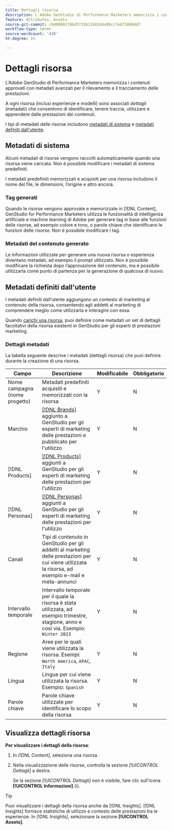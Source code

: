 ```yaml
---
title: Dettagli risorsa
description: L'Adobe GenStudio di Performance Marketers memorizza i contenuti approvati con metadati avanzati per la ricercabilità e il tracciamento delle prestazioni.
feature: Attributes, Assets
source-git-commit: c9d09801f0bd3732611b01d4a98cc7ebf38884d7
workflow-type: tm+mt
source-wordcount: '428'
ht-degree: 1%

---
```



# Dettagli risorsa

L&#39;Adobe GenStudio di Performance Marketers memorizza i contenuti approvati con metadati avanzati per il rilevamento e il tracciamento delle prestazioni.

A ogni risorsa (inclusi esperienze e modelli) sono associati _dettagli_ (metadati) che consentono di identificare, tenere traccia, utilizzare e apprendere dalle prestazioni dei contenuti.

I tipi di metadati delle risorse includono [metadati di sistema](#system-metadata) e [metadati definiti dall&#39;utente](#user-defined-metadata).

## Metadati di sistema

Alcuni metadati di risorse vengono raccolti automaticamente quando una risorsa viene caricata. Non è possibile modificare i metadati di sistema predefiniti.

I metadati predefiniti memorizzati e acquisiti per una risorsa includono il nome del file, le dimensioni, l’origine e altro ancora.

### Tag generati

Quando le risorse vengono approvate e memorizzate in [!DNL Content], GenStudio for Performance Marketers utilizza le funzionalità di intelligenza artificiale e machine learning di Adobe per generare tag in base alle funzioni delle risorse, ad esempio colore e tono, o parole chiave che identificano le funzioni delle risorse. Non è possibile modificare i tag.

### Metadati del contenuto generato

Le informazioni utilizzate per generare una nuova risorsa o esperienza diventano metadati, ad esempio il prompt utilizzato. Non è possibile modificare la richiesta dopo l’approvazione del contenuto, ma è possibile utilizzarla come punto di partenza per la generazione di qualcosa di nuovo.

## Metadati definiti dall&#39;utente

I metadati definiti dall’utente aggiungono un contesto di marketing al contenuto della risorsa, consentendo agli addetti al marketing di comprendere meglio come utilizzarla e interagire con essa.

Quando [carichi una risorsa](/help/user-guide/content/manage-assets.md#add-assets), puoi definire come metadati un set di dettagli facoltativi della risorsa esistenti in GenStudio per gli esperti di prestazioni marketing.

### Dettagli metadati

La tabella seguente descrive i metadati (dettagli risorsa) che puoi definire durante la creazione di una risorsa.

| Campo | Descrizione | Modificabile | Obbligatorio |
| ------------- | ----------- | -------- | -------- |
| Nome campagna (nome progetto) | Metadati predefiniti acquisiti e memorizzati con la risorsa | Y | N |
| Marchio | [[!DNL Brands]](/help/user-guide/guidelines/brands.md) aggiunto a GenStudio per gli esperti di marketing delle prestazioni e pubblicato per l&#39;utilizzo | Y | N |
| [!DNL Products] | [[!DNL Products]](/help/user-guide/guidelines/products.md) aggiunti a GenStudio per gli esperti di marketing delle prestazioni per l&#39;utilizzo | Y | N |
| [!DNL Personas] | [[!DNL Personas]](/help/user-guide/guidelines/personas.md) aggiunti a GenStudio per gli esperti di marketing delle prestazioni per l&#39;utilizzo | Y | N |
| Canali | Tipi di contenuto in GenStudio per gli addetti al marketing delle prestazioni per cui viene utilizzata la risorsa, ad esempio e-mail e meta-annunci | Y | N |
| Intervallo temporale | Intervallo temporale per il quale la risorsa è stata utilizzata, ad esempio trimestre, stagione, anno e così via. Esempio: `Winter 2023` | Y | N |
| Regione | Aree per le quali viene utilizzata la risorsa. Esempi: `North America`, `APAC`, `Italy` | Y | N |
| Lingua | Lingue per cui viene utilizzata la risorsa. Esempio: `Spanish` | Y | N |
| Parole chiave | Parole chiave utilizzate per identificare lo scopo della risorsa | Y | N |

## Visualizza dettagli risorsa

**Per visualizzare i dettagli della risorsa**:

1. In _[!DNL Content]_, seleziona una risorsa.

1. Nella visualizzazione delle risorse, controlla la sezione _[!UICONTROL Dettagli]_ a destra.

   Se la sezione _[!UICONTROL Dettagli]_ non è visibile, fare clic sull&#39;icona **[!UICONTROL Informazioni]** (i).

>[!TIP]
>
>Puoi visualizzare i dettagli della risorsa anche da [!DNL Insights]. [!DNL Insights] fornisce statistiche di utilizzo e contesto delle prestazioni tra le esperienze. In _[!DNL Insights]_, selezionare la sezione **[!UICONTROL Assets]**.

<!-- ## History

Expand the _[!UICONTROL History]_ section to view a timeline of approvals and activity.

list other activity, show screenshot?
-->
